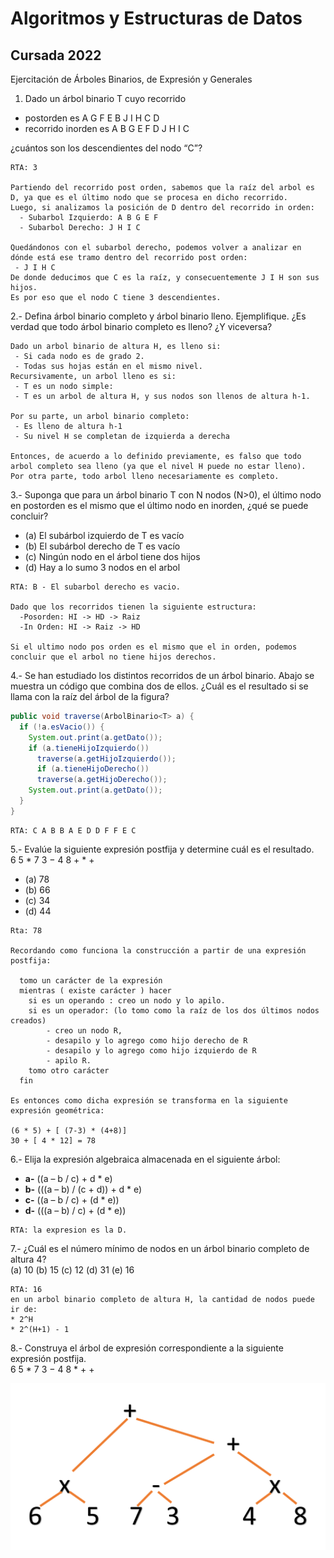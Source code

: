 <h1>Algoritmos y Estructuras de Datos</h1>
<h2>Cursada 2022</h2>

Ejercitación de Árboles Binarios, de Expresión y Generales


1) Dado un árbol binario T cuyo recorrido
* postorden es A G F E B J I H C D
* recorrido inorden es A B G E F D J H I C

¿cuántos son los descendientes del nodo “C”?

```
RTA: 3

Partiendo del recorrido post orden, sabemos que la raíz del arbol es D, ya que es el último nodo que se procesa en dicho recorrido.
Luego, si analizamos la posición de D dentro del recorrido in orden:
  - Subarbol Izquierdo: A B G E F
  - Subarbol Derecho: J H I C

Quedándonos con el subarbol derecho, podemos volver a analizar en dónde está ese tramo dentro del recorrido post orden:
 - J I H C
De donde deducimos que C es la raíz, y consecuentemente J I H son sus hijos.
Es por eso que el nodo C tiene 3 descendientes.
```

2.- Defina árbol binario completo y árbol binario lleno. Ejemplifique. ¿Es verdad que todo árbol binario completo es lleno? ¿Y viceversa?

```
Dado un arbol binario de altura H, es lleno si:
 - Si cada nodo es de grado 2.
 - Todas sus hojas están en el mismo nivel.
Recursivamente, un arbol lleno es si:
 - T es un nodo simple:
 - T es un arbol de altura H, y sus nodos son llenos de altura h-1.

Por su parte, un arbol binario completo:
 - Es lleno de altura h-1
 - Su nivel H se completan de izquierda a derecha

Entonces, de acuerdo a lo definido previamente, es falso que todo arbol completo sea lleno (ya que el nivel H puede no estar lleno).
Por otra parte, todo arbol lleno necesariamente es completo.
```

3.- Suponga que para un árbol binario T con N nodos (N>0), el último nodo en postorden es el mismo que el último nodo en inorden, ¿qué se puede concluir?

* (a) El subárbol izquierdo de T es vacío
* (b) El subárbol derecho de T es vacío
* (c) Ningún nodo en el árbol tiene dos hijos
* (d) Hay a lo sumo 3 nodos en el arbol

```
RTA: B - El subarbol derecho es vacio.

Dado que los recorridos tienen la siguiente estructura:
  -Posorden: HI -> HD -> Raiz
  -In Orden: HI -> Raiz -> HD

Si el ultimo nodo pos orden es el mismo que el in orden, podemos concluir que el arbol no tiene hijos derechos.

```

4.- Se han estudiado los distintos recorridos de un árbol binario. Abajo se muestra un código que combina dos de ellos. ¿Cuál es el resultado si se llama con la raíz del árbol de la figura?

```java
public void traverse(ArbolBinario<T> a) {
  if (!a.esVacio()) {
    System.out.print(a.getDato());
    if (a.tieneHijoIzquierdo())
      traverse(a.getHijoIzquierdo());
      if (a.tieneHijoDerecho())
      traverse(a.getHijoDerecho());
    System.out.print(a.getDato());
  }
}
```
```
RTA: C A B B A E D D F F E C
```

5.- Evalúe la siguiente expresión postfija y determine cuál es el resultado. <BR>
6 5 * 7 3 − 4 8 + * +
* (a) 78
* (b) 66
* (c) 34
* (d) 44

```
Rta: 78

Recordando como funciona la construcción a partir de una expresión postfija:

  tomo un carácter de la expresión
  mientras ( existe carácter ) hacer
    si es un operando : creo un nodo y lo apilo.
    si es un operador: (lo tomo como la raíz de los dos últimos nodos creados)
        - creo un nodo R,
        - desapilo y lo agrego como hijo derecho de R
        - desapilo y lo agrego como hijo izquierdo de R
        - apilo R.
    tomo otro carácter
  fin

Es entonces como dicha expresión se transforma en la siguiente expresión geométrica:

(6 * 5) + [ (7-3) * (4+8)]
30 + [ 4 * 12] = 78
```

6.- Elija la expresión algebraica almacenada en el siguiente árbol:
* **a-** ((a – b / c) + d * e)
* **b-** (((a – b) / (c + d)) + d * e)
* **c-** ((a – b / c) + (d * e))
* **d-** (((a – b) / c) + (d * e))

```
RTA: la expresion es la D.
```

7.- ¿Cuál es el número mínimo de nodos en un árbol binario completo de altura 4?<br>
(a) 10 (b) 15 (c) 12 (d) 31 (e) 16

```
RTA: 16
en un arbol binario completo de altura H, la cantidad de nodos puede ir de:
* 2^H
* 2^(H+1) - 1

```

8.- Construya el árbol de expresión correspondiente a la siguiente expresión postfija. <br>
6 5 * 7 3 − 4 8 * + +

<img src='img/ejercicio8.png' alt='arbol'>
